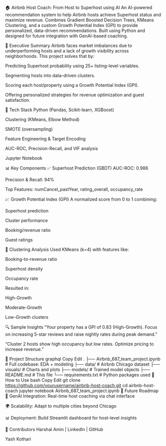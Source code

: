 🏠 Airbnb Host Coach: From Host to Superhost using AI
An AI-powered recommendation system to help Airbnb hosts achieve Superhost status and maximize revenue. Combines Gradient Boosted Decision Trees, KMeans Clustering, and a custom Growth Potential Index (GPI) to provide personalized, data-driven recommendations. Built using Python and designed for future integration with GenAI-based coaching.

📌 Executive Summary
Airbnb faces market imbalances due to underperforming hosts and a lack of growth visibility across neighborhoods. This project solves that by:

Predicting Superhost probability using 25+ listing-level variables.

Segmenting hosts into data-driven clusters.

Scoring each host/property using a Growth Potential Index (GPI).

Offering personalized strategies for revenue optimization and guest satisfaction.

🧪 Tech Stack
Python (Pandas, Scikit-learn, XGBoost)

Clustering (KMeans, Elbow Method)

SMOTE (oversampling)

Feature Engineering & Target Encoding

AUC-ROC, Precision-Recall, and VIF analysis

Jupyter Notebook

📊 Key Components
✅ Superhost Prediction (GBDT)
AUC-ROC: 0.986

Precision & Recall: 94%

Top Features: numCancel_pastYear, rating_overall, occupancy_rate

📈 Growth Potential Index (GPI)
A normalized score from 0 to 1 combining:

Superhost prediction

Cluster performance

Booking/revenue ratio

Guest ratings

📍 Clustering Analysis
Used KMeans (k=4) with features like:

Booking-to-revenue ratio

Superhost density

Occupancy rate

Resulted in:

High-Growth

Moderate-Growth

Low-Growth clusters

🔍 Sample Insights
“Your property has a GPI of 0.83 (High-Growth). Focus on increasing 5-star reviews and raise nightly rates during peak demand.”

“Cluster 2 hosts show high occupancy but low rates. Optimize pricing to increase revenue.”

📂 Project Structure
graphql
Copy
Edit
.
├── Airbnb_687_team_project.ipynb     # Full codebase: EDA + modeling
├── data/                             # Airbnb Chicago dataset
├── visuals/                          # Charts and plots
├── models/                           # Trained model objects
├── README.md                         # This file
└── requirements.txt                  # Python packages used
🚀 How to Use
bash
Copy
Edit
git clone https://github.com/yourusername/airbnb-host-coach.git
cd airbnb-host-coach
jupyter notebook Airbnb_687_team_project.ipynb
🧭 Future Roadmap
🔗 GenAI Integration: Real-time host coaching via chat interface

🌍 Scalability: Adapt to multiple cities beyond Chicago

📊 Deployment: Build Streamlit dashboard for host-level insights

👥 Contributors
Harshal Amin | LinkedIn | GitHub

Yash Kothari

